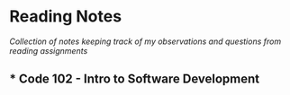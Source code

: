 # Reading Notes
_Collection of notes keeping track of my observations and questions from reading assignments_
## * Code 102 - Intro to Software Development
